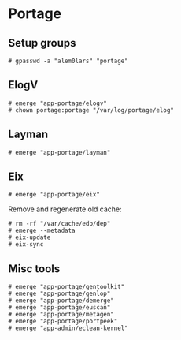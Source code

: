 # Portage

## Setup groups

```ShellSession
# gpasswd -a "alem0lars" "portage"
```

## ElogV

```ShellSession
# emerge "app-portage/elogv"
# chown portage:portage "/var/log/portage/elog"
```

## Layman

```ShellSession
# emerge "app-portage/layman"
```

## Eix

```ShellSession
# emerge "app-portage/eix"
```

Remove and regenerate old cache:

```ShellSession
# rm -rf "/var/cache/edb/dep"
# emerge --metadata
# eix-update
# eix-sync
```

## Misc tools

```ShellSession
# emerge "app-portage/gentoolkit"
# emerge "app-portage/genlop"
# emerge "app-portage/demerge"
# emerge "app-portage/euscan"
# emerge "app-portage/metagen"
# emerge "app-portage/portpeek"
# emerge "app-admin/eclean-kernel"
```
